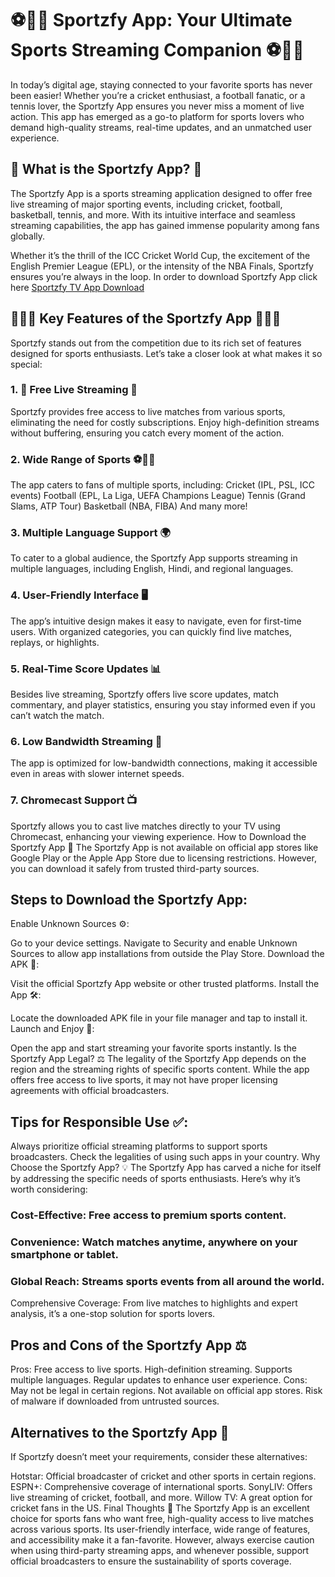 # ⚽🏏🎾 Sportzfy App: Your Ultimate Sports Streaming Companion ⚽🏏🎾

In today’s digital age, staying connected to your favorite sports has never been easier! Whether you’re a cricket enthusiast, a football fanatic, or a tennis lover, the Sportzfy App ensures you never miss a moment of live action. This app has emerged as a go-to platform for sports lovers who demand high-quality streams, real-time updates, and an unmatched user experience.

## 📱 What is the Sportzfy App? 📱
The Sportzfy App is a sports streaming application designed to offer free live streaming of major sporting events, including cricket, football, basketball, tennis, and more. With its intuitive interface and seamless streaming capabilities, the app has gained immense popularity among fans globally.

Whether it’s the thrill of the ICC Cricket World Cup, the excitement of the English Premier League (EPL), or the intensity of the NBA Finals, Sportzfy ensures you’re always in the loop. In order to download Sportzfy App click here <a href="https://sportzfy.io/"> Sportzfy TV App Download </a>

## 🌟🌟🌟 Key Features of the Sportzfy App 🌟🌟🌟
Sportzfy stands out from the competition due to its rich set of features designed for sports enthusiasts. Let’s take a closer look at what makes it so special:

### 1. 🎥 Free Live Streaming 🎥
Sportzfy provides free access to live matches from various sports, eliminating the need for costly subscriptions.
Enjoy high-definition streams without buffering, ensuring you catch every moment of the action.
### 2. Wide Range of Sports ⚽🏏🎾
The app caters to fans of multiple sports, including:
Cricket (IPL, PSL, ICC events)
Football (EPL, La Liga, UEFA Champions League)
Tennis (Grand Slams, ATP Tour)
Basketball (NBA, FIBA)
And many more!
### 3. Multiple Language Support 🌍
To cater to a global audience, the Sportzfy App supports streaming in multiple languages, including English, Hindi, and regional languages.
### 4. User-Friendly Interface 🖥️
The app’s intuitive design makes it easy to navigate, even for first-time users. With organized categories, you can quickly find live matches, replays, or highlights.
### 5. Real-Time Score Updates 📊
Besides live streaming, Sportzfy offers live score updates, match commentary, and player statistics, ensuring you stay informed even if you can’t watch the match.
### 6. Low Bandwidth Streaming 📶
The app is optimized for low-bandwidth connections, making it accessible even in areas with slower internet speeds.
### 7. Chromecast Support 📺
Sportzfy allows you to cast live matches directly to your TV using Chromecast, enhancing your viewing experience.
How to Download the Sportzfy App 📲
The Sportzfy App is not available on official app stores like Google Play or the Apple App Store due to licensing restrictions. However, you can download it safely from trusted third-party sources.

## Steps to Download the Sportzfy App:
Enable Unknown Sources ⚙️:

Go to your device settings.
Navigate to Security and enable Unknown Sources to allow app installations from outside the Play Store.
Download the APK 🔽:

Visit the official Sportzfy App website or other trusted platforms.
Install the App 🛠️:

Locate the downloaded APK file in your file manager and tap to install it.
Launch and Enjoy 🎉:

Open the app and start streaming your favorite sports instantly.
Is the Sportzfy App Legal? ⚖️
The legality of the Sportzfy App depends on the region and the streaming rights of specific sports content. While the app offers free access to live sports, it may not have proper licensing agreements with official broadcasters.

## Tips for Responsible Use ✅:
Always prioritize official streaming platforms to support sports broadcasters.
Check the legalities of using such apps in your country.
Why Choose the Sportzfy App? 💡
The Sportzfy App has carved a niche for itself by addressing the specific needs of sports enthusiasts. Here’s why it’s worth considering:

### Cost-Effective: Free access to premium sports content.
### Convenience: Watch matches anytime, anywhere on your smartphone or tablet.
### Global Reach: Streams sports events from all around the world.
Comprehensive Coverage: From live matches to highlights and expert analysis, it’s a one-stop solution for sports lovers.
## Pros and Cons of the Sportzfy App ⚖️
Pros:
Free access to live sports.
High-definition streaming.
Supports multiple languages.
Regular updates to enhance user experience.
Cons:
May not be legal in certain regions.
Not available on official app stores.
Risk of malware if downloaded from untrusted sources.
## Alternatives to the Sportzfy App 🔄
If Sportzfy doesn’t meet your requirements, consider these alternatives:

Hotstar: Official broadcaster of cricket and other sports in certain regions.
ESPN+: Comprehensive coverage of international sports.
SonyLIV: Offers live streaming of cricket, football, and more.
Willow TV: A great option for cricket fans in the US.
Final Thoughts 💭
The Sportzfy App is an excellent choice for sports fans who want free, high-quality access to live matches across various sports. Its user-friendly interface, wide range of features, and accessibility make it a fan-favorite. However, always exercise caution when using third-party streaming apps, and whenever possible, support official broadcasters to ensure the sustainability of sports coverage.

